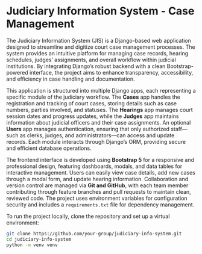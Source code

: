 # Judiciary Information System - Case Management

The Judiciary Information System (JIS) is a Django-based web application designed to streamline and digitize court case management processes. The system provides an intuitive platform for managing case records, hearing schedules, judges’ assignments, and overall workflow within judicial institutions. By integrating Django’s robust backend with a clean Bootstrap-powered interface, the project aims to enhance transparency, accessibility, and efficiency in case handling and documentation.

This application is structured into multiple Django apps, each representing a specific module of the judiciary workflow. The **Cases** app handles the registration and tracking of court cases, storing details such as case numbers, parties involved, and statuses. The **Hearings** app manages court session dates and progress updates, while the **Judges** app maintains information about judicial officers and their case assignments. An optional **Users** app manages authentication, ensuring that only authorized staff—such as clerks, judges, and administrators—can access and update records. Each module interacts through Django’s ORM, providing secure and efficient database operations.

The frontend interface is developed using **Bootstrap 5** for a responsive and professional design, featuring dashboards, modals, and data tables for interactive management. Users can easily view case details, add new cases through a modal form, and update hearing information. Collaboration and version control are managed via **Git and GitHub**, with each team member contributing through feature branches and pull requests to maintain clean, reviewed code. The project uses environment variables for configuration security and includes a `requirements.txt` file for dependency management.

To run the project locally, clone the repository and set up a virtual environment:
```bash
git clone https://github.com/your-group/judiciary-info-system.git
cd judiciary-info-system
python -m venv venv
